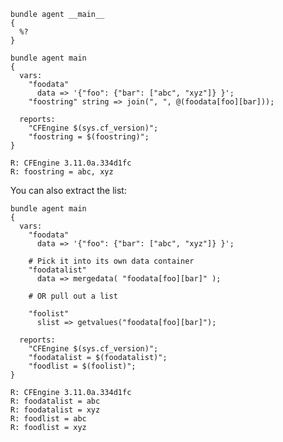 ``` {.cfengine3 tangle="extracting_an_array_from_a_deep_json_key.cf"}
bundle agent __main__
{
  %?
}
```

``` {.cfengine3 exports="both" wrap="EXAMPLE"}
bundle agent main
{
  vars:
    "foodata"
      data => '{"foo": {"bar": ["abc", "xyz"]} }';
    "foostring" string => join(", ", @(foodata[foo][bar]));

  reports:
    "CFEngine $(sys.cf_version)";
    "foostring = $(foostring)";
}
```

``` example
R: CFEngine 3.11.0a.334d1fc
R: foostring = abc, xyz
```

You can also extract the list:

``` {.cfengine3 exports="both" wrap="EXAMPLE"}
bundle agent main
{
  vars:
    "foodata"
      data => '{"foo": {"bar": ["abc", "xyz"]} }';

    # Pick it into its own data container
    "foodatalist"
      data => mergedata( "foodata[foo][bar]" );

    # OR pull out a list

    "foolist"
      slist => getvalues("foodata[foo][bar]");

  reports:
    "CFEngine $(sys.cf_version)";
    "foodatalist = $(foodatalist)";
    "foodlist = $(foolist)";
}
```

``` example
R: CFEngine 3.11.0a.334d1fc
R: foodatalist = abc
R: foodatalist = xyz
R: foodlist = abc
R: foodlist = xyz
```
